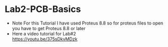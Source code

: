 # Lab2-PCB-Basics
* Note For this Tutorial I have used Proteus 8.8 so for proteus files to open you have to get Proteus 8.8 or later  
* Here a video tutorial for Lab#2  
https://youtu.be/375sDkvMDzk

